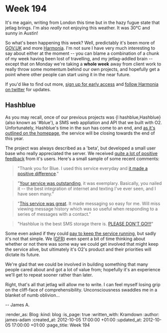 Week 194
========

It's me again, writing from London this time but in the hazy fugue state that jetlag brings. I'm also *really* not enjoying this weather. It was 30&deg;C and sunny in Austin!

So what's been happening this week? Well, predictably it's been more of [GOV.UK](http://www.gov.uk) and more [Harmonia][]. I'm not sure I have very much interesting to say about either at the moment -- you can blame a combination of a chunk of my week having been lost of travelling, and my jetlag-addled brain -- except that on Monday we're taking a **whole week** away from client work to really throw some momentum behind our own projects, and hopefully get a point where other people can start using it in the near future.

If you'd like to find out more, [sign up for early access](https://harmonia.io) and [follow Harmonia on twitter](https://twitter.com/harmonia) for updates.

## Hashblue

As you may recall, once of our previous projects was {l hashblue,Hashblue} (also known as '#blue'), a SMS web appliation and API that we built with O2. Unfortunately, Hashblue's time in the sun has come to an end, and [as it's outlined on the homepage](http://hashblue.com), the service will be closing towards the end of this year.

The project was always described as a 'beta', but developed a small user base who really appreciated the server. We received [quite a lot of positive feedback](https://getsatisfaction.com/hashblue/praise/recent) from it's users. Here's a small sample of some recent comments:

> "Thank you for Blue. I used this service everyday and [it made a positive difference](https://getsatisfaction.com/hashblue/topics/great-7jh9j)."

> "[Your service was outstanding](https://getsatisfaction.com/hashblue/topics/dont_throw_it_away_you_never_know_when_and_if_youll_suceed_again), it was exemplary. Basically, you nailed it -- the best integration of internet and texting I've ever seen, and I have seen many."

> "[This service was great](https://getsatisfaction.com/hashblue/topics/the_end-oj71n). It made messaging so easy for me. Will miss viewing message history which was so useful when responding to a series of messages with a contact."

> "Hashblue is the best SMS storage there is. [PLEASE DON'T GO!!!](https://getsatisfaction.com/hashblue/topics/dont_go-1iqhtx)"

Some even asked if they could [pay to keep the service running](https://getsatisfaction.com/hashblue/topics/bye-drh41), but sadly it's not that simple. We ([GFR](/)) even spent a bit of time thinking about whether or not there was some way we could get involved that might keep the service alive, but ultimately it's O2's product and their priorities will dictate its future.

We're glad that we could be involved in building something that many people cared about and got a lot of value from; hopefully it's an experience we'll get to repeat sooner rather than later.


Right, that's all that jetlag will allow me to write. I can feel myself losing grip on the cliff-face of comprehensibility. Unconsciousness swaddles me in a blanket of numb oblivion...

-- James A.


[Harmonia]: https://harmonia.io

:render_as: Blog
:kind: blog
:is_page: true
:written_with: Kramdown
:author: james-adam
:created_at: 2012-10-05 17:00:00 +01:00
:updated_at: 2012-10-05 17:00:00 +01:00
:page_title: Week 194
